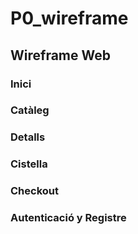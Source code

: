 # P0_wireframe

## Wireframe Web

### Inici

### Catàleg

### Detalls

### Cistella

### Checkout

### Autenticació y Registre


